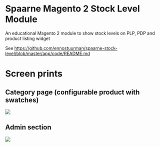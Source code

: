 # Spaarne Magento 2 Stock Level Module
An educational Magento 2 module to show stock levels on PLP, PDP and product listing widget

See https://github.com/ennostuurman/spaarne-stock-level/blob/master/app/code/README.md

# Screen prints

## Category page (configurable product with swatches)

![](https://github.com/ennostuurman/spaarne-stock-level/blob/master/spaarne-stock-level-plp-swatches.gif?type=raw)

## Admin section
![](https://github.com/ennostuurman/spaarne-stock-level/blob/master/spaarne-stock-level-admin-section.png?type=raw)

